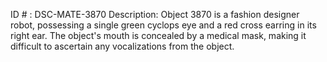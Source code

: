 ID # : DSC-MATE-3870
Description: Object 3870 is a fashion designer robot, possessing a single green cyclops eye and a red cross earring in its right ear. The object's mouth is concealed by a medical mask, making it difficult to ascertain any vocalizations from the object.